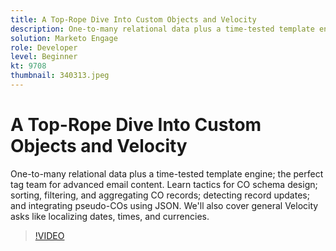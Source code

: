 ```yaml
---
title: A Top-Rope Dive Into Custom Objects and Velocity
description: One-to-many relational data plus a time-tested template engine - the perfect tag team for advanced email content. Learn tactics for CO schema design - sorting, filtering, and aggregating CO records, detecting record updates, and integrating pseudo-COs using JSON.
solution: Marketo Engage
role: Developer
level: Beginner
kt: 9708
thumbnail: 340313.jpeg
---
```

# A Top-Rope Dive Into Custom Objects and Velocity

One-to-many relational data plus a time-tested template engine; the perfect tag team for advanced email content. Learn tactics for CO
schema design; sorting, filtering, and aggregating CO records; detecting record updates; and integrating pseudo-COs using JSON. We'll
also cover general Velocity asks like localizing dates, times, and currencies.

>[!VIDEO](https://video.tv.adobe.com/v/340313/?quality=12&learn=on)
